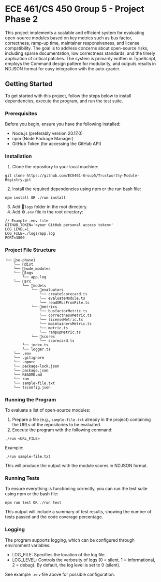 # ECE 461/CS 450 Group 5 - Project Phase 2

This project implements a scalable and efficient system for evaluating open-source modules
based on key metrics such as bus factor, correctness, ramp-up time, maintainer
responsiveness, and license compatibility. The goal is to address concerns about
open-source risks, including sparse documentation, low correctness standards, and the
timely application of critical patches. The system is primarily written in TypeScript,
employs the Command design pattern for modularity, and outputs results in NDJSON format
for easy integration with the auto-grader.

## Getting Started

To get started with this project, follow the steps below to install dependencies, execute
the program, and run the test suite.

### Prerequisites

Before you begin, ensure you have the following installed:

- Node.js (preferably version 20.17.0)
- npm (Node Package Manager)
- GitHub Token (for accessing the GitHub API)

### Installation

1. Clone the repository to your local machine:

```plaintext
git clone https://github.com/ECE461-Group5/Trustworthy-Module-Registry.git
```

2. Install the required dependencies using npm or the run bash file:

```plaintext
npm install OR ./run install
```

3. Add 📁`logs` folder in the root directory.
4. Add ⚙️`.env` file in the root directory:

```plaintext
// Example .env file
GITHUB_TOKEN='<your GitHub personal access token>'
LOG_LEVEL=1
LOG_FILE=./logs/app.log
PORT=3000
```

### Project File Structure

```plaintext
└── 📁se-phase1
    └── 📁dist
    └── 📁node_modules
    └── 📁logs
        └── app.log
    └── 📁src
        └── 📁models
            └── 📁evaluators
                └── createScorecard.ts
                └── evaluateModule.ts
                └── readURLsFromFile.ts
            └── 📁metrics
                └── busfactorMetric.ts
                └── correctnessMetric.ts
                └── licenseMetric.ts
                └── maintainersMetric.ts
                └── metric.ts
                └── rampupMetric.ts
            └── 📁scores
                └── scorecard.ts
        └── index.ts
        └── logger.ts
    └── .env
    └── .gitignore
    └── .npmrc
    └── package-lock.json
    └── package.json
    └── README.md
    └── run
    └── sample-file.txt
    └── tsconfig.json
```

### Running the Program

To evaluate a list of open-source modules:

1. Prepare a file (e.g., `sample-file.txt` already in the project) containing the URLs of
   the repositories to be evaluated.
2. Execute the program with the following command:

```plaintext
./run <URL_FILE>
```

Example:

```plaintext
./run sample-file.txt
```

This will produce the output with the module scores in NDJSON format.

### Running Tests

To ensure everything is functioning correctly, you can run the test suite using npm or the
bash file:

```plaintext
npm run test OR ./run test
```

This output will include a summary of test results, showing the number of tests passed and
the code coverage percentage.

### Logging

The program supports logging, which can be configured through environment variables:

- LOG_FILE: Specifies the location of the log file.
- LOG_LEVEL: Controls the verbosity of logs (0 = silent, 1 = informational, 2 = debug). By
  default, the log level is set to 0 (silent).

See example `.env` file above for possible configuration.

